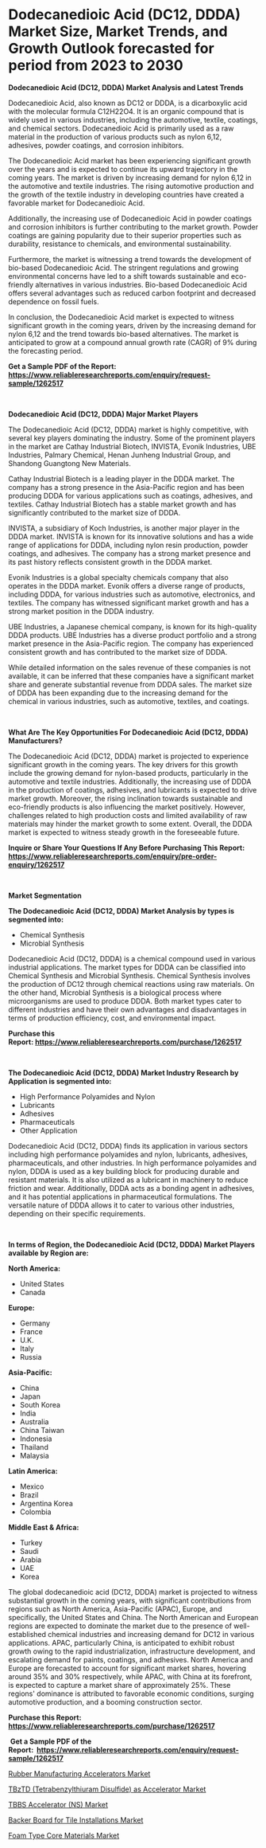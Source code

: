 <p><h1>Dodecanedioic Acid (DC12, DDDA) Market Size, Market Trends, and Growth Outlook forecasted for period from 2023 to 2030</h1></p><p><strong>Dodecanedioic Acid (DC12, DDDA) Market Analysis and Latest Trends</strong></p>
<p><p>Dodecanedioic Acid, also known as DC12 or DDDA, is a dicarboxylic acid with the molecular formula C12H22O4. It is an organic compound that is widely used in various industries, including the automotive, textile, coatings, and chemical sectors. Dodecanedioic Acid is primarily used as a raw material in the production of various products such as nylon 6,12, adhesives, powder coatings, and corrosion inhibitors.</p><p>The Dodecanedioic Acid market has been experiencing significant growth over the years and is expected to continue its upward trajectory in the coming years. The market is driven by increasing demand for nylon 6,12 in the automotive and textile industries. The rising automotive production and the growth of the textile industry in developing countries have created a favorable market for Dodecanedioic Acid.</p><p>Additionally, the increasing use of Dodecanedioic Acid in powder coatings and corrosion inhibitors is further contributing to the market growth. Powder coatings are gaining popularity due to their superior properties such as durability, resistance to chemicals, and environmental sustainability.</p><p>Furthermore, the market is witnessing a trend towards the development of bio-based Dodecanedioic Acid. The stringent regulations and growing environmental concerns have led to a shift towards sustainable and eco-friendly alternatives in various industries. Bio-based Dodecanedioic Acid offers several advantages such as reduced carbon footprint and decreased dependence on fossil fuels.</p><p>In conclusion, the Dodecanedioic Acid market is expected to witness significant growth in the coming years, driven by the increasing demand for nylon 6,12 and the trend towards bio-based alternatives. The market is anticipated to grow at a compound annual growth rate (CAGR) of 9% during the forecasting period.</p></p>
<p><strong>Get a Sample PDF of the Report:&nbsp; <a href="https://www.reliableresearchreports.com/enquiry/request-sample/1262517">https://www.reliableresearchreports.com/enquiry/request-sample/1262517</a></strong></p>
<p>&nbsp;</p>
<p><strong>Dodecanedioic Acid (DC12, DDDA) Major Market Players</strong></p>
<p><p>The Dodecanedioic Acid (DC12, DDDA) market is highly competitive, with several key players dominating the industry. Some of the prominent players in the market are Cathay Industrial Biotech, INVISTA, Evonik Industries, UBE Industries, Palmary Chemical, Henan Junheng Industrial Group, and Shandong Guangtong New Materials.</p><p>Cathay Industrial Biotech is a leading player in the DDDA market. The company has a strong presence in the Asia-Pacific region and has been producing DDDA for various applications such as coatings, adhesives, and textiles. Cathay Industrial Biotech has a stable market growth and has significantly contributed to the market size of DDDA.</p><p>INVISTA, a subsidiary of Koch Industries, is another major player in the DDDA market. INVISTA is known for its innovative solutions and has a wide range of applications for DDDA, including nylon resin production, powder coatings, and adhesives. The company has a strong market presence and its past history reflects consistent growth in the DDDA market.</p><p>Evonik Industries is a global specialty chemicals company that also operates in the DDDA market. Evonik offers a diverse range of products, including DDDA, for various industries such as automotive, electronics, and textiles. The company has witnessed significant market growth and has a strong market position in the DDDA industry.</p><p>UBE Industries, a Japanese chemical company, is known for its high-quality DDDA products. UBE Industries has a diverse product portfolio and a strong market presence in the Asia-Pacific region. The company has experienced consistent growth and has contributed to the market size of DDDA.</p><p>While detailed information on the sales revenue of these companies is not available, it can be inferred that these companies have a significant market share and generate substantial revenue from DDDA sales. The market size of DDDA has been expanding due to the increasing demand for the chemical in various industries, such as automotive, textiles, and coatings.</p></p>
<p>&nbsp;</p>
<p><strong>What Are The Key Opportunities For Dodecanedioic Acid (DC12, DDDA) Manufacturers?</strong></p>
<p><p>The Dodecanedioic Acid (DC12, DDDA) market is projected to experience significant growth in the coming years. The key drivers for this growth include the growing demand for nylon-based products, particularly in the automotive and textile industries. Additionally, the increasing use of DDDA in the production of coatings, adhesives, and lubricants is expected to drive market growth. Moreover, the rising inclination towards sustainable and eco-friendly products is also influencing the market positively. However, challenges related to high production costs and limited availability of raw materials may hinder the market growth to some extent. Overall, the DDDA market is expected to witness steady growth in the foreseeable future.</p></p>
<p><strong>Inquire or Share Your Questions If Any Before Purchasing This Report: <a href="https://www.reliableresearchreports.com/enquiry/pre-order-enquiry/1262517">https://www.reliableresearchreports.com/enquiry/pre-order-enquiry/1262517</a></strong></p>
<p>&nbsp;</p>
<p><strong>Market Segmentation</strong></p>
<p><strong>The Dodecanedioic Acid (DC12, DDDA) Market Analysis by types is segmented into:</strong></p>
<p><ul><li>Chemical Synthesis</li><li>Microbial Synthesis</li></ul></p>
<p><p>Dodecanedioic Acid (DC12, DDDA) is a chemical compound used in various industrial applications. The market types for DDDA can be classified into Chemical Synthesis and Microbial Synthesis. Chemical Synthesis involves the production of DC12 through chemical reactions using raw materials. On the other hand, Microbial Synthesis is a biological process where microorganisms are used to produce DDDA. Both market types cater to different industries and have their own advantages and disadvantages in terms of production efficiency, cost, and environmental impact.</p></p>
<p><strong>Purchase this Report:&nbsp;<a href="https://www.reliableresearchreports.com/purchase/1262517">https://www.reliableresearchreports.com/purchase/1262517</a></strong></p>
<p>&nbsp;</p>
<p><strong>The Dodecanedioic Acid (DC12, DDDA) Market Industry Research by Application is segmented into:</strong></p>
<p><ul><li>High Performance Polyamides and Nylon</li><li>Lubricants</li><li>Adhesives</li><li>Pharmaceuticals</li><li>Other Application</li></ul></p>
<p><p>Dodecanedioic Acid (DC12, DDDA) finds its application in various sectors including high performance polyamides and nylon, lubricants, adhesives, pharmaceuticals, and other industries. In high performance polyamides and nylon, DDDA is used as a key building block for producing durable and resistant materials. It is also utilized as a lubricant in machinery to reduce friction and wear. Additionally, DDDA acts as a bonding agent in adhesives, and it has potential applications in pharmaceutical formulations. The versatile nature of DDDA allows it to cater to various other industries, depending on their specific requirements.</p></p>
<p>&nbsp;</p>
<p><strong>In terms of Region, the Dodecanedioic Acid (DC12, DDDA) Market Players available by Region are:</strong></p>
<p>
    <p> <strong> North America: </strong>
        <ul>
            <li>United States</li>
            <li>Canada</li>
        </ul>
        </p> 
    <p> <strong> Europe: </strong>
        <ul>
            <li>Germany</li>
            <li>France</li>
            <li>U.K.</li>
            <li>Italy</li>
            <li>Russia</li>
        </ul>
        </p> 
    <p> <strong> Asia-Pacific: </strong>
        <ul>
            <li>China</li>
            <li>Japan</li>
            <li>South Korea</li>
            <li>India</li>
            <li>Australia</li>
            <li>China Taiwan</li>
            <li>Indonesia</li>
            <li>Thailand</li>
            <li>Malaysia</li>
        </ul>
        </p> 
    <p> <strong> Latin America: </strong>
        <ul>
            <li>Mexico</li>
            <li>Brazil</li>
            <li>Argentina Korea</li>
            <li>Colombia</li>
        </ul>
        </p> 
    <p> <strong> Middle East & Africa: </strong>
        <ul>
            <li>Turkey</li>
            <li>Saudi</li>
            <li>Arabia</li>
            <li>UAE</li>
            <li>Korea</li>
        </ul>
    </p>
    </p>
<p><p>The global dodecanedioic acid (DC12, DDDA) market is projected to witness substantial growth in the coming years, with significant contributions from regions such as North America, Asia-Pacific (APAC), Europe, and specifically, the United States and China. The North American and European regions are expected to dominate the market due to the presence of well-established chemical industries and increasing demand for DC12 in various applications. APAC, particularly China, is anticipated to exhibit robust growth owing to the rapid industrialization, infrastructure development, and escalating demand for paints, coatings, and adhesives. North America and Europe are forecasted to account for significant market shares, hovering around 35% and 30% respectively, while APAC, with China at its forefront, is expected to capture a market share of approximately 25%. These regions' dominance is attributed to favorable economic conditions, surging automotive production, and a booming construction sector.</p></p>
<p><strong>Purchase this Report: <a href="https://www.reliableresearchreports.com/purchase/1262517">https://www.reliableresearchreports.com/purchase/1262517</a></strong></p>
<p>&nbsp;<strong>Get a Sample PDF of the Report:&nbsp;&nbsp;<a href="https://www.reliableresearchreports.com/enquiry/request-sample/1262517">https://www.reliableresearchreports.com/enquiry/request-sample/1262517</a></strong></p>
<p><strong></strong></p>
<p><p><a href="https://github.com/grishafomin4852/Market-Research-Report-List-1/blob/main/rubber-manufacturing-accelerators-market.md">Rubber Manufacturing Accelerators Market</a></p><p><a href="https://github.com/dziulagalemab/Market-Research-Report-List-1/blob/main/tbztd-tetrabenzylthiuram-disulfide-as-accelerator-market.md">TBzTD (Tetrabenzylthiuram Disulfide) as Accelerator Market</a></p><p><a href="https://github.com/abbypearson7765/Market-Research-Report-List-1/blob/main/tbbs-accelerator-ns-market.md">TBBS Accelerator (NS) Market</a></p><p><a href="https://github.com/jonneygiverf/Market-Research-Report-List-1/blob/main/backer-board-for-tile-installations-market.md">Backer Board for Tile Installations Market</a></p><p><a href="https://github.com/ruslanpoljakovrd177/Market-Research-Report-List-1/blob/main/foam-type-core-materials-market.md">Foam Type Core Materials Market</a></p></p>
